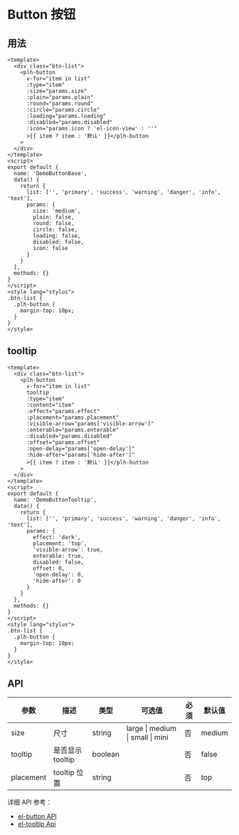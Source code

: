 # Button 按钮

## 用法

<button-base></button-base>

```vue
<template>
  <div class="btn-list">
    <plh-button
      v-for="item in list"
      :type="item"
      :size="params.size"
      :plain="params.plain"
      :round="params.round"
      :circle="params.circle"
      :loading="params.loading"
      :disabled="params.disabled"
      :icon="params.icon ? 'el-icon-view' : ''"
      >{{ item ? item : '默认' }}</plh-button
    >
  </div>
</template>
<script>
export default {
  name: 'DemoButtonBase',
  data() {
    return {
      list: ['', 'primary', 'success', 'warning', 'danger', 'info', 'text'],
      params: {
        size: 'medium',
        plain: false,
        round: false,
        circle: false,
        loading: false,
        disabled: false,
        icon: false
      }
    }
  },
  methods: {}
}
</script>
<style lang="stylus">
.btn-list {
  .plh-button {
    margin-top: 10px;
  }
}
</style>
```

## tooltip

<button-tooltip></button-tooltip>

```vue
<template>
  <div class="btn-list">
    <plh-button
      v-for="item in list"
      tooltip
      :type="item"
      :content="item"
      :effect="params.effect"
      :placement="params.placement"
      :visible-arrow="params['visible-arrow']"
      :enterable="params.enterable"
      :disabled="params.disabled"
      :offset="params.offset"
      :open-delay="params['open-delay']"
      :hide-after="params['hide-after']"
      >{{ item ? item : '默认' }}</plh-button
    >
  </div>
</template>
<script>
export default {
  name: 'DemoButtonTooltip',
  data() {
    return {
      list: ['', 'primary', 'success', 'warning', 'danger', 'info', 'text'],
      params: {
        effect: 'dark',
        placement: 'top',
        'visible-arrow': true,
        enterable: true,
        disabled: false,
        offset: 0,
        'open-delay': 0,
        'hide-after': 0
      }
    }
  },
  methods: {}
}
</script>
<style lang="stylus">
.btn-list {
  .plh-button {
    margin-top: 10px;
  }
}
</style>
```

## API

| 参数      | 描述             | 类型    | 可选值                           | 必须 | 默认值 |
| --------- | ---------------- | ------- | -------------------------------- | ---- | ------ |
| size      | 尺寸             | string  | large \| medium \| small \| mini | 否   | medium |
| tooltip   | 是否显示 tooltip | boolean |                                  | 否   | false  |
| placement | tooltip 位置     | string  |                                  | 否   | top    |

详细 API 参考：

- [el-button API](https://element.eleme.cn/#/zh-CN/component/button#attributes)
- [el-tooltip Api](https://element.eleme.cn/#/zh-CN/component/tooltip#attributes)
